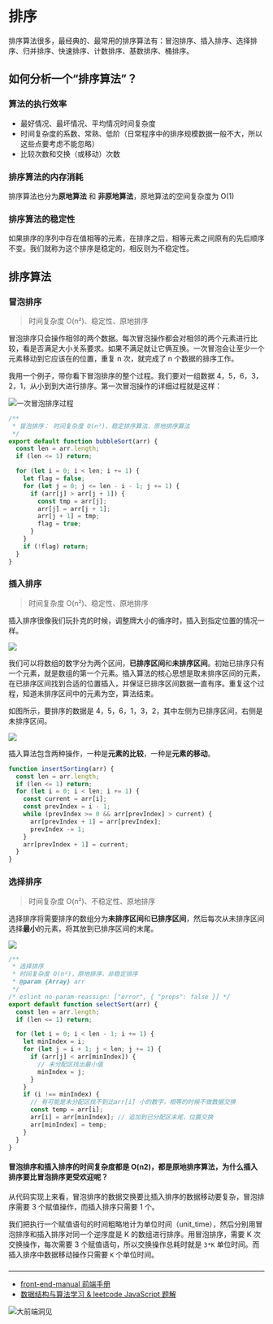 # 排序

排序算法很多，最经典的、最常用的排序算法有：冒泡排序、插入排序、选择排序、归并排序、快速排序、计数排序、基数排序、桶排序。

## 如何分析一个“排序算法”？

### 算法的执行效率

- 最好情况、最坏情况、平均情况时间复杂度
- 时间复杂度的系数、常熟、低阶（日常程序中的排序规模数据一般不大，所以这些点要考虑不能忽略）
- 比较次数和交换（或移动）次数

### 排序算法的内存消耗

排序算法也分为**原地算法** 和 **非原地算法**，原地算法的空间复杂度为 O(1)

### 排序算法的稳定性

如果排序的序列中存在值相等的元素，在排序之后，相等元素之间原有的先后顺序不变。我们就称为这个排序是稳定的，相反则为不稳定性。

## 排序算法

### 冒泡排序

> 时间复杂度 O(n²)、稳定性、原地排序

冒泡排序只会操作相邻的两个数据。每次冒泡操作都会对相邻的两个元素进行比较，看是否满足大小关系要求。如果不满足就让它俩互换。一次冒泡会让至少一个元素移动到它应该在的位置，重复 n 次，就完成了 n 个数据的排序工作。

我用一个例子，带你看下冒泡排序的整个过程。我们要对一组数据 4，5，6，3，2，1，从小到到大进行排序。第一次冒泡操作的详细过程就是这样：

![一次冒泡排序过程](./img/bubble-sort.jpeg)

```js
/**
 * 冒泡排序： 时间复杂度 O(n²)、稳定排序算法，原地排序算法
 */
export default function bubbleSort(arr) {
  const len = arr.length;
  if (len <= 1) return;

  for (let i = 0; i < len; i += 1) {
    let flag = false;
    for (let j = 0; j <= len - i - 1; j += 1) {
      if (arr[j] > arr[j + 1]) {
        const tmp = arr[j];
        arr[j] = arr[j + 1];
        arr[j + 1] = tmp;
        flag = true;
      }
    }
    if (!flag) return;
  }
}
```

### 插入排序

> 时间复杂度 O(n²)、稳定性、原地排序

插入排序很像我们玩扑克的时候，调整牌大小的循序时，插入到指定位置的情况一样。

![](./img/insert-thought.jpeg)

我们可以将数组的数字分为两个区间，**已排序区间**和**未排序区间**。初始已排序只有一个元素，就是数组的第一个元素。插入算法的核心思想是取未排序区间的元素，在已排序区间找到合适的位置插入，并保证已排序区间数据一直有序。重复这个过程，知道未排序区间中的元素为空，算法结束。

如图所示，要排序的数据是 4，5，6，1，3，2，其中左侧为已排序区间，右侧是未排序区间。

![](./img/insert-sample.jpeg)

插入算法包含两种操作，一种是**元素的比较**，一种是**元素的移动**。

```js
function insertSorting(arr) {
  const len = arr.length;
  if (len <= 1) return;
  for (let i = 0; i < len; i += 1) {
    const current = arr[i];
    const prevIndex = i - 1;
    while (prevIndex >= 0 && arr[prevIndex] > current) {
      arr[prevIndex + 1] = arr[prevIndex];
      prevIndex -= 1;
    }
    arr[prevIndex + 1] = current;
  }
}
```

### 选择排序

> 时间复杂度 O(n²)、不稳定性、原地排序

选择排序将需要排序的数组分为**未排序区间**和**已排序区间**，然后每次从未排序区间选择**最小**的元素，将其放到已排序区间的末尾。

![](./img/select-sort.jpeg)

```js
/**
 * 选择排序
 * 时间复杂度 O(n²)，原地排序，非稳定排序
 * @param {Array} arr
 */
/* eslint no-param-reassign: ["error", { "props": false }] */
export default function selectSort(arr) {
  const len = arr.length;
  if (len <= 1) return;

  for (let i = 0; i < len - 1; i += 1) {
    let minIndex = i;
    for (let j = i + 1; j < len; j += 1) {
      if (arr[j] < arr[minIndex]) {
        // 未分配区找出最小值
        minIndex = j;
      }
    }
    if (i !== minIndex) {
      // 有可能是未分配区找不到比arr[i] 小的数字，相等的时候不做数据交换
      const temp = arr[i];
      arr[i] = arr[minIndex]; // 追加到已分配区末尾，位置交换
      arr[minIndex] = temp;
    }
  }
}
```

#### 冒泡排序和插入排序的时间复杂度都是 O(n2)，都是原地排序算法，为什么插入排序要比冒泡排序更受欢迎呢？

从代码实现上来看，冒泡排序的数据交换要比插入排序的数据移动要复杂，冒泡排序需要 3 个赋值操作，而插入排序只需要 1 个。

我们把执行一个赋值语句的时间粗略地计为单位时间（unit_time），然后分别用冒泡排序和插入排序对同一个逆序度是 K 的数组进行排序。用冒泡排序，需要 K 次交换操作，每次需要 3 个赋值语句，所以交换操作总耗时就是 `3*K` 单位时间。而插入排序中数据移动操作只需要 `K` 个单位时间。

### 


--- 

- [front-end-manual 前端手册](https://github.com/giscafer/front-end-manual)
- [数据结构与算法学习 & leetcode JavaScript 题解](https://github.com/giscafer/leetcode-js)

![大前端洞见](http://ww1.sinaimg.cn/large/940e68eegy1gcy1r1yeq5j20k008ctas.jpg)


